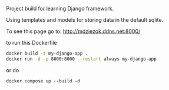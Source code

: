 Project build for learning Django framework.

Using templates and models for storing data in the default sqlite.

To see this page go to: http://mdziezok.ddns.net:8000/

to run this Dockerfile
```bash
docker build -t my-django-app .
docker run -d -p 8000:8000 --restart always my-django-app
```

or do

```bask
docker compose up --build -d
```
